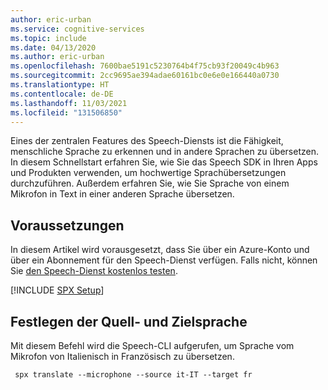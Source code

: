 ```yaml
---
author: eric-urban
ms.service: cognitive-services
ms.topic: include
ms.date: 04/13/2020
ms.author: eric-urban
ms.openlocfilehash: 7600bae5191c5230764b4f75cb93f20049c4b963
ms.sourcegitcommit: 2cc9695ae394adae60161bc0e6e0e166440a0730
ms.translationtype: HT
ms.contentlocale: de-DE
ms.lasthandoff: 11/03/2021
ms.locfileid: "131506850"
---
```

Eines der zentralen Features des Speech-Diensts ist die Fähigkeit, menschliche Sprache zu erkennen und in andere Sprachen zu übersetzen. In diesem Schnellstart erfahren Sie, wie Sie das Speech SDK in Ihren Apps und Produkten verwenden, um hochwertige Sprachübersetzungen durchzuführen. Außerdem erfahren Sie, wie Sie Sprache von einem Mikrofon in Text in einer anderen Sprache übersetzen.

## <a name="prerequisites"></a>Voraussetzungen

In diesem Artikel wird vorausgesetzt, dass Sie über ein Azure-Konto und über ein Abonnement für den Speech-Dienst verfügen. Falls nicht, können Sie [den Speech-Dienst kostenlos testen](../../../overview.md#try-the-speech-service-for-free).

[!INCLUDE [SPX Setup](../../spx-setup.md)]

## <a name="set-source-and-target-language"></a>Festlegen der Quell- und Zielsprache

Mit diesem Befehl wird die Speech-CLI aufgerufen, um Sprache vom Mikrofon von Italienisch in Französisch zu übersetzen.

```shell
 spx translate --microphone --source it-IT --target fr
```
